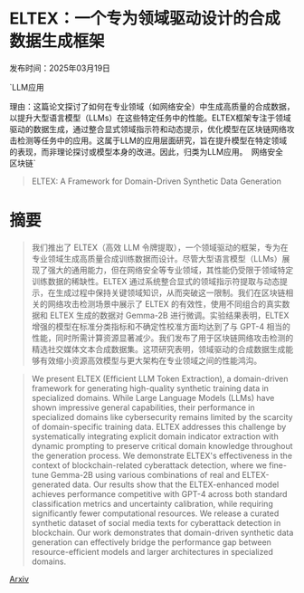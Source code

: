 # ELTEX：一个专为领域驱动设计的合成数据生成框架

发布时间：2025年03月19日

`LLM应用

理由：这篇论文探讨了如何在专业领域（如网络安全）中生成高质量的合成数据，以提升大型语言模型（LLMs）在这些特定任务中的性能。ELTEX框架专注于领域驱动的数据生成，通过整合显式领域指示符和动态提示，优化模型在区块链网络攻击检测等任务中的应用。这属于LLM的应用层面研究，旨在提升模型在特定领域的表现，而非理论探讨或模型本身的改进。因此，归类为LLM应用。` `网络安全` `区块链`

> ELTEX: A Framework for Domain-Driven Synthetic Data Generation

# 摘要

> 我们推出了 ELTEX（高效 LLM 令牌提取），一个领域驱动的框架，专为在专业领域生成高质量合成训练数据而设计。尽管大型语言模型（LLMs）展现了强大的通用能力，但在网络安全等专业领域，其性能仍受限于领域特定训练数据的稀缺性。ELTEX 通过系统整合显式的领域指示符提取与动态提示，在生成过程中保持关键领域知识，从而突破这一限制。我们在区块链相关的网络攻击检测场景中展示了 ELTEX 的有效性，使用不同组合的真实数据和 ELTEX 生成的数据对 Gemma-2B 进行微调。实验结果表明，ELTEX 增强的模型在标准分类指标和不确定性校准方面均达到了与 GPT-4 相当的性能，同时所需计算资源显著减少。我们发布了用于区块链网络攻击检测的精选社交媒体文本合成数据集。这项研究表明，领域驱动的合成数据生成能够有效缩小资源高效模型与更大架构在专业领域之间的性能鸿沟。

> We present ELTEX (Efficient LLM Token Extraction), a domain-driven framework for generating high-quality synthetic training data in specialized domains. While Large Language Models (LLMs) have shown impressive general capabilities, their performance in specialized domains like cybersecurity remains limited by the scarcity of domain-specific training data. ELTEX addresses this challenge by systematically integrating explicit domain indicator extraction with dynamic prompting to preserve critical domain knowledge throughout the generation process. We demonstrate ELTEX's effectiveness in the context of blockchain-related cyberattack detection, where we fine-tune Gemma-2B using various combinations of real and ELTEX-generated data. Our results show that the ELTEX-enhanced model achieves performance competitive with GPT-4 across both standard classification metrics and uncertainty calibration, while requiring significantly fewer computational resources. We release a curated synthetic dataset of social media texts for cyberattack detection in blockchain. Our work demonstrates that domain-driven synthetic data generation can effectively bridge the performance gap between resource-efficient models and larger architectures in specialized domains.

[Arxiv](https://arxiv.org/abs/2503.15055)